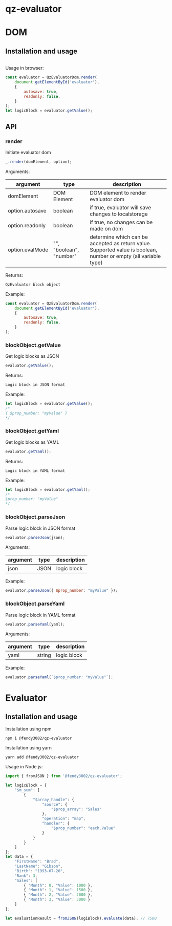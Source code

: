 # qz-evaluator


# DOM

## Installation and usage

```shell

```

Usage in browser:

```javascript
const evaluator = QzEvaluatorDom.render(
    document.getElementById('evaluator'), 
    {
        autosave: true,
        readonly: false,
    }
);
let logicBlock = evaluator.getValue();
```

## API

### render

Initiate evaluator dom

```javascript
_.render(domElement, option);
```

Arguments:

| argument        | type                                  | description                            |
| --------------- | ------------------------------------- | -------------------------------------- |
| domElement      | DOM Element                           | DOM element to render evaluator dom    |
| option.autosave | boolean                               | if true, evaluator will save changes to localstorage |
| option.readonly | boolean                               | if true, no changes can be made on dom |
| option.evalMode | "", "boolean", "number"               | determine which can be accepted as return value. Supported value is boolean, number or empty (all variable type) |


Returns:

```
QzEvaluator block object
```

Example:

```javascript
const evaluator = QzEvaluatorDom.render(
    document.getElementById('evaluator'), 
    {
        autosave: true,
        readonly: false,
    }
);
```

### blockObject.getValue

Get logic blocks as JSON

```javascript
evaluator.getValue();
```

Returns:

```
Logic block in JSON format
```

Example:
```javascript
let logicBlock = evaluator.getValue();
/*
{ $prop_number: "myValue" }
*/
```

### blockObject.getYaml

Get logic blocks as YAML
```javascript
evaluator.getYaml();
```

Returns:

```
Logic block in YAML format
```

Example:
```javascript
let logicBlock = evaluator.getYaml();
/*
$prop_number: "myValue"
*/
```

### blockObject.parseJson

Parse logic block in JSON format
```javascript
evaluator.parseJson(json);
```

Arguments:

| argument        | type  | description                            |
| --------------- | ----- | -------------------------------------- |
| json            | JSON  | logic block                            |

Example:
```javascript
evaluator.parseJson({ $prop_number: "myValue" });
```

### blockObject.parseYaml

Parse logic block in YAML format
```javascript
evaluator.parseYaml(yaml);
```

Arguments:

| argument        | type    | description                            |
| --------------- | ------- | -------------------------------------- |
| yaml            | string  | logic block                            |

Example:
```javascript
evaluator.parseYaml(`$prop_number: "myValue"`);
```

# Evaluator

## Installation and usage

Installation using npm

```shell
npm i @fendy3002/qz-evaluator
```

Installation using yarn
```shell
yarn add @fendy3002/qz-evaluator
```

Usage in Node.js:

```javascript
import { fromJSON } from '@fendy3002/qz-evaluator';

let logicBlock = {
    "$m_sum": [
        {
            "$array_handle": {
                "source": {
                    "$prop_array": "Sales"
                },
                "operation": "map",
                "handler": {
                    "$prop_number": "each.Value"
                }
            }
        }
    ]
};
let data = {
    "FirstName": "Brad",
    "LastName": "Gibson",
    "Birth": "1993-07-20",
    "Rank": 3,
    "Sales": [
        { "Month": 0, "Value": 1000 },
        { "Month": 1, "Value": 1500 },
        { "Month": 2, "Value": 2000 },
        { "Month": 3, "Value": 3000 }
    ]
};

let evaluationResult = fromJSON(logiBlock).evaluate(data); // 7500
```
